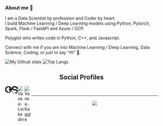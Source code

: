### About me 🌱

I am a Data Scientist by profession and Coder by heart.<br>
I build Machine Learning / Deep Learning models using Python, Pytorch, Spark, Flask / FastAPI and Azure / GCP.

Polyglot who writes code in Python, C++, and Javascript.

Connect with me if you are into Machine Learning / Deep Learning, Data Science, Coding, or just to say "Hi" 👋.

![My Github stats](https://github-readme-stats.vercel.app/api?username=theja-vanka&show_icons=true&count_private=true&include_all_commits=true&custom_title=My%20Github%20stats&hide_border=true)
![Top Langs](https://github-readme-stats.vercel.app/api/top-langs/?username=anuraghazra&langs_count=3&hide_border=true)
<h2 style="text-align:center">Social Profiles</h2>

[<img align="left" alt="https://theja-vanka.github.io" width="22px" src="https://raw.githubusercontent.com/iconic/open-iconic/master/svg/globe.svg" />](https://theja-vanka.github.io/)

[<img align="left" alt="Vanka-Sourcerer" width="20px" src="https://raw.githubusercontent.com/vaishakhanil/vaishakhanil/master/scicon.svg">](https://sourcerer.io/theja-vanka)

[<img align="left" alt="Vanka-Linkedin" width="22px" src="https://cdn.jsdelivr.net/npm/simple-icons@3.4.0/icons/linkedin.svg" />](https://www.linkedin.com/in/krishnatheja-vanka)

[<img align="left" alt="Vanka-Kaggle" width="22px" src="https://cdn.jsdelivr.net/npm/simple-icons@3.4.0/icons/kaggle.svg" />](https://kaggle.com/thejavanka)


<br/>

---

<p align='center'>
    <img align='center' src="https://visitor-badge.glitch.me/badge?page_id=theja-vanka.visitor-badge">
<p/>

